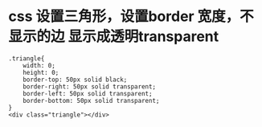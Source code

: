 # css 设置三角形，设置border 宽度，不显示的边 显示成透明transparent

```
.triangle{
    width: 0;
    height: 0;
    border-top: 50px solid black;
    border-right: 50px solid transparent;
    border-left: 50px solid transparent;
    border-bottom: 50px solid transparent;
}
<div class="triangle"></div>
```